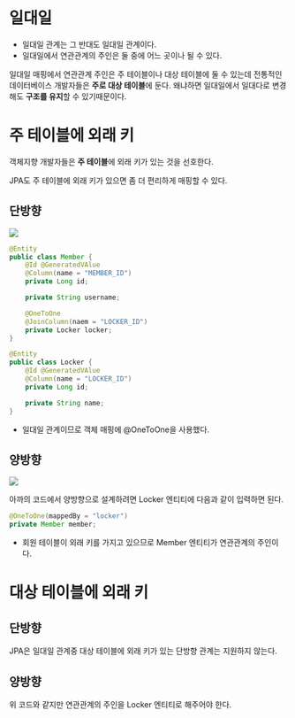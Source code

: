 # 일대일

- 일대일 관계는 그 반대도 일대일 관계이다.
- 일대일에서 연관관계의 주인은 둘 중에 어느 곳이나 될 수 있다.

일대일 매핑에서 연관관계 주인은 주 테이블이나 대상 테이블에 둘 수 있는데 전통적인 데이터베이스 개발자들은 **주로 대상 테이블**에 둔다. 왜냐하면 일대일에서 일대다로 변경해도 **구조를 유지**할 수 있기때문이다.

# 주 테이블에 외래 키

객체지향 개발자들은 **주 테이블**에 외래 키가 있는 것을 선호한다.

JPA도 주 테이블에 외래 키가 있으면 좀 더 편리하게 매핑할 수 있다.

## 단방향

![](https://blog.kakaocdn.net/dn/dfs220/btqOtDvoAfJ/6A7a3HKjIFFK9v7WjuRgl1/img.png)

```java
@Entity
public class Member {
	@Id @GeneratedVAlue
	@Column(name = "MEMBER_ID")
	private Long id;

	private String username;

	@OneToOne
	@JoinColumn(naem = "LOCKER_ID")
	private Locker locker;
}

@Entity
public class Locker {
	@Id @GeneratedVAlue
	@Column(name = "LOCKER_ID")
	private Long id;

	private String name;
}
```

- 일대일 관계이므로 객체 매핑에 @OneToOne을 사용했다.

## 양방향

![](https://blog.kakaocdn.net/dn/IgstQ/btqOt04Y3R7/4F9h04Y3o2q8tYRibQUxS1/img.png)

아까의 코드에서 양방향으로 설계하려면 Locker 엔티티에 다음과 같이 입력하면 된다.

```java
@OneToOne(mappedBy = "locker")
private Member member;
```

- 회원 테이블이 외래 키를 가지고 있으므로 Member 엔티티가 연관관계의 주인이다.

# 대상 테이블에 외래 키

## 단방향

JPA은 일대일 관계중 대상 테이블에 외래 키가 있는 단방향 관계는 지원하지 않는다.

## 양방향

위 코드와 같지만 연관관계의 주인을 Locker 엔티티로 해주어야 한다.